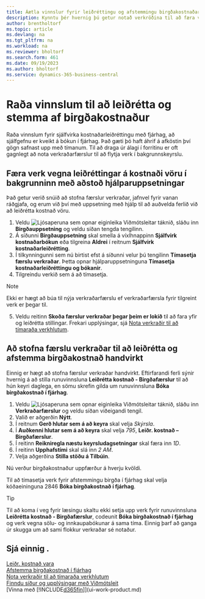 ```yaml
---
title: Áætla vinnslur fyrir leiðréttingu og afstemmingu birgðakostnaðar
description: Kynntu þér hvernig þú getur notað verkröðina til að færa verkin til að leiðrétta birgðakostnað eða afstemma hann við fjárhag í bakgrunni. Til dæmis ef fyrirtækið keyrir mörg verk eða vinnur úr mörgum færslum.
author: brentholtorf
ms.topic: article
ms.devlang: na
ms.tgt_pltfrm: na
ms.workload: na
ms.reviewer: bholtorf
ms.search.form: 461
ms.date: 09/19/2023
ms.author: bholtorf
ms.service: dynamics-365-business-central
---
```

# <a name="schedule-jobs-to-adjust-and-reconcile-inventory-cost"></a>Raða vinnslum til að leiðrétta og stemma af birgðakostnaður

Raða vinnslum fyrir sjálfvirka kostnaðarleiðréttingu með fjárhag, að sjálfgefnu er kveikt á bókun í fjárhag.
Það gæti þó haft áhrif á afköstin því gögn safnast upp með tímanum. Til að draga úr álagi í forritinu er oft gagnlegt að nota verkraðarfærslur til að flytja verk í bakgrunnskeyrslu.

## <a name="move-the-task-of-adjusting-item-costs-to-the-background-with-the-help-of-assisted-setup"></a>Færa verk vegna leiðréttingar á kostnaði vöru í bakgrunninn með aðstoð hjálparuppsetningar

Það getur verið snúið að stofna færslur verkraðar, jafnvel fyrir vanan ráðgjafa, og erum við því með uppsetning með hjálp til að auðvelda ferlið við að leiðrétta kostnað vöru.  

1. Veldu ![Ljósaperuna sem opnar eiginleika Viðmótsleitar](media/ui-search/search_small.png "Segðu mér hvað þú vilt gera") táknið, sláðu inn **Birgðauppsetning** og veldu síðan tengda tengilinn.  
2. Á síðunni **Birgðauppsetning** skal smella á víxlhnappinn **Sjálfvirk kostnaðarbókun** eða tilgreina **Aldrei** í reitnum **Sjálfvirk kostnaðarleiðrétting**.  
3. Í tilkynningunni sem nú birtist efst á síðunni velur þú tengilinn **Tímasetja færslu verkraðar**. Þetta opnar hjálparuppsetninguna **Tímasetja kostnaðarleiðréttingu og bókanir**.  
4. Tilgreindu verkið sem á að tímasetja.  

  > [!NOTE]
  > Ekki er hægt að búa til nýja verkraðarfærslu ef verkraðarfærsla fyrir tilgreint verk er þegar til.

5. Veldu reitinn **Skoða færslur verkraðar þegar þeim er lokið** til að fara yfir og leiðrétta stillingar. Frekari upplýsingar, sjá [Nota verkraðir til að tímaraða verkhlutum](admin-job-queues-schedule-tasks.md).  

## <a name="to-create-a-job-queue-entry-for-adjusting-and-reconciling-inventory-cost-manually"></a>Að stofna færslu verkraðar til að leiðrétta og afstemma birgðakostnað handvirkt

Einnig er hægt að stofna færslur verkraðar handvirkt. Eftirfarandi ferli sýnir hvernig á að stilla runuvinnsluna **Leiðrétta kostnað - Birgðafærslur** til að hún keyri daglega, en sömu skrefin gilda um runuvinnsluna **Bóka birgðakostnað í fjárhag**.  

1. Veldu ![Ljósaperuna sem opnar eiginleika Viðmótsleitar](media/ui-search/search_small.png "Segðu mér hvað þú vilt gera") táknið, sláðu inn **Verkraðarfærslur** og veldu síðan viðeigandi tengil.  
2. Valið er aðgerðin **Nýtt**.  
3. Í reitnum **Gerð hlutar sem á að keyra** skal velja *Skýrsla*.  
4. Í **Auðkenni hlutar sem á að keyra** skal velja *795*, **Leiðr. kostnað – Birgðafærslur**.  
5. Í reitinn **Reikniregla næstu keyrsludagsetningar** skal færa inn *1D*.
6. Í reitinn **Upphafstími** skal slá inn *2 AM*.
7. Velja aðgerðina **Stilla stöðu á Tilbúin**.

Nú verður birgðakostnaður uppfærður á hverju kvöldi.  

Til að tímasetja verk fyrir afstemmingu birgða í fjárhag skal velja kóðaeininguna 2846 **Bóka birgðakostnað í fjárhag**.

> [!TIP]
> Til að koma í veg fyrir læsingu skaltu ekki setja upp verk fyrir runuvinnsluna **Leiðrétta kostnað - Birgðafærslur**, codeunit **Bóka birgðakostnað í fjárhag** og verk vegna sölu- og innkaupabókunar á sama tíma. Einnig þarf að ganga úr skugga um að sami flokkur verkraðar sé notaður.

## <a name="see-also"></a>Sjá einnig .

[Leiðr. kostnað vara](inventory-how-adjust-item-costs.md)  
[Afstemma birgðakostnað í fjárhag](finance-how-to-post-inventory-costs-to-the-general-ledger.md)  
[Nota verkraðir til að tímaraða verkhlutum](admin-job-queues-schedule-tasks.md)  
[Finndu síður og upplýsingar með Viðmótsleit](ui-search.md)  
[Vinna með [!INCLUDE[d365fin](includes/d365fin_md.md)]](ui-work-product.md)  
